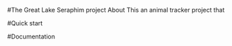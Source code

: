 #The Great Lake Seraphim project
About 
This an animal tracker project that 

#Quick start 

#Documentation

